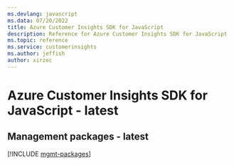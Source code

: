 ```yaml
---
ms.devlang: javascript
ms.data: 07/20/2022
title: Azure Customer Insights SDK for JavaScript
description: Reference for Azure Customer Insights SDK for JavaScript
ms.topic: reference
ms.service: customerinsights
ms.author: jeffish
author: xirzec
---
```

# Azure Customer Insights SDK for JavaScript - latest

## Management packages - latest
[!INCLUDE [mgmt-packages](customer-insights-mgmt-index.md)]
